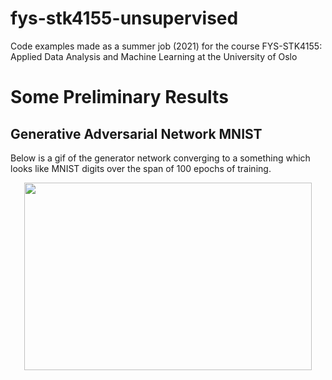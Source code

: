 # fys-stk4155-unsupervised
Code examples made as a summer job (2021) for the course FYS-STK4155: Applied Data Analysis and Machine Learning at the University of Oslo




# Some Preliminary Results

## Generative Adversarial Network MNIST
Below is a gif of the generator network converging to a something which looks
like MNIST digits over the span of 100 epochs of training. 
<p align="center">
  <img width="460" height="300" src="https://github.com/Linueks/fys-stk4155-unsupervised/blob/main/src/GAN/images_from_seed_images/generation.gif">
</p>
